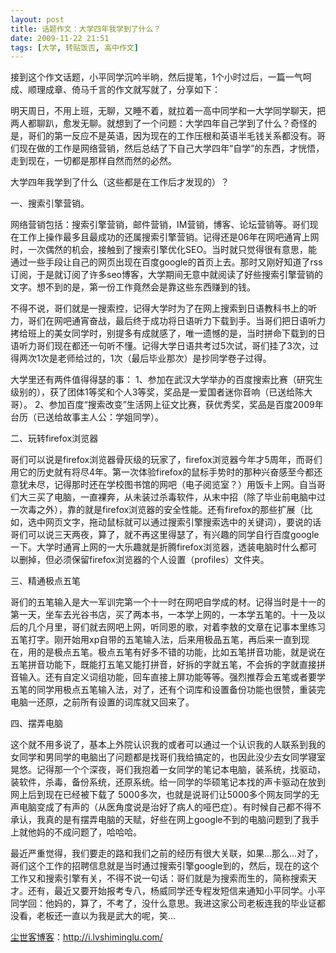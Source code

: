 ```yaml
---
layout: post
title: 话题作文：大学四年我学到了什么？
date: 2009-11-22 21:51
tags: [大学, 转贴饭否, 高中作文]
---
```

接到这个作文话题，小平同学沉吟半晌，然后提笔，1个小时过后，一篇一气呵成、顺理成章、倚马千言的作文就写就了，分享如下：

明天周日，不用上班，无聊，又睡不着，就拉着一高中同学和一大学同学聊天，把两人都聊趴，愈发无聊。就想到了一个问题：大学四年自己学到了什么？奇怪的是，哥们的第一反应不是英语，因为现在的工作压根和英语半毛钱关系都没有。哥们现在做的工作是网络营销，然后总结了下自己大学四年“自学”的东西，才恍悟，走到现在，一切都是那样自然而然的必然。

大学四年我学到了什么（这些都是在工作后才发现的）？

一、搜索引擎营销。

网络营销包括：搜索引擎营销，邮件营销，IM营销，博客、论坛营销等。哥们现在工作上操作最多且最成功的还属搜索引擎营销。记得还是06年在网吧通宵上网时，一次偶然的机会，接触到了搜索引擎优化SEO。当时就只觉得很有意思，能通过一些手段让自己的网页出现在百度google的首页上去。那时又刚好知道了rss订阅，于是就订阅了许多seo博客，大学期间无意中就阅读了好些搜索引擎营销的文字。想不到的是，第一份工作竟然会是靠这些东西赚到的钱。

不得不说，哥们就是一搜索控，记得大学时为了在网上搜索到日语教科书上的听力，哥们在网吧通宵奋战，最后终于成功将日语听力下载到手。当哥们把日语听力拷给班上的美女同学时，别提多有成就感了，唯一遗憾的是，当时拼命下载到的日语听力哥们现在都还一句听不懂。记得大学日语共考过5次试，哥们挂了3次，过得两次1次是老师给过的，1次（最后毕业那次）是抄同学卷子过得。

大学里还有两件值得得瑟的事：
1、参加在武汉大学举办的百度搜索比赛（研究生级别的），获了团体1等奖和个人3等奖，奖品是一爱国者迷你音响（已送给陈大哥）。
2、参加百度“搜索改变”生活网上征文比赛，获优秀奖，奖品是百度2009年台历（已送给故事主人公：学姐同学）。

二、玩转firefox浏览器

哥们可以说是firefox浏览器骨灰级的玩家了，firefox浏览器今年才5周年，而哥们用它的历史就有将尽4年。第一次体验firefox的鼠标手势时的那种兴奋感至今都还意犹未尽，记得那时还在学校图书馆的网吧（电子阅览室？）用饭卡上网。自当哥们大三买了电脑，一直裸奔，从未装过杀毒软件，从末中招（除了毕业前电脑中过一次毒之外），靠的就是firefox浏览器的安全性能。还有firefox的那些扩展（比如，选中网页文字，拖动鼠标就可以通过搜索引擎搜索选中的关键词），要说的话哥们可以说三天两夜，算了，就不再这里得瑟了，有兴趣的同学自行百度google一下。大学时通宵上网的一大乐趣就是折腾firefox浏览器，透装电脑时什么都可以删掉，但必须保留firefox浏览器的个人设置（profiles）文件夹。

三、精通极点五笔

哥们的五笔输入是大一军训完第一个十一时在网吧自学成的材。记得当时是十一的第一天，坐车去光谷书店，买了两本书，一本学上网的，一本学五笔的。十一及以后的几个月里，哥们就去网吧上网，听同恩的歌，对着李敖的文章在记事本里练习五笔打字。刚开始用xp自带的五笔输入法，后来用极品五笔，再后来一直到现在，用的是极点五笔。极点五笔有好多不错的功能，比如五笔拼音功能，就是说在五笔拼音功能下，既能打五笔又能打拼音，好拆的字就五笔，不会拆的字就直接拼音输入。还有自定义词组功能，回车直接上屏功能等等。强烈推荐会五笔或者要学五笔的同学用极点五笔输入法，对了，还有个词库和设置备份功能也很赞，重装完电脑一还原，之前所有设置的词库就又回来了。

四、摆弄电脑

这个就不用多说了，基本上外院认识我的或者可以通过一个认识我的人联系到我的女同学和男同学的电脑出了问题都是找哥们我给搞定的，也因此没少去女同学寝室晃悠。记得那一个个深夜，哥们我抱着一女同学的笔记本电脑，装系统，找驱动，装软件，杀毒，备份系统，还原系统。给一同学的华硕笔记本找的声卡驱动在放到网上后到现在已经被下载了 5000多次，也就是说哥们让5000多个网友同学的无声电脑变成了有声的（从医角度说是治好了病人的哑巴症）。有时候自己都不得不承认，我真的是有摆弄电脑的天赋，好些在网上google不到的电脑问题到了我手上就他妈的不成问题了，哈哈哈。

最近严重觉得，我们要走的路和我们之前的经历有很大关联，如果…那么…对了，哥们这个工作的招聘信息就是当时通过搜索引擎google到的，然后，现在的这个工作又和搜索引擎有关，不得不说一句话：哥们就是为搜索而生的，简称搜索天才。还有，最近又要开始报考专八，杨威同学还专程发短信来通知小平同学。小平同学回：他妈的，算了，不考了，没什么意思。我进这家公司老板连我的毕业证都没看，老板还一直以为我是武大的呢，笑…

<a href="http://i.lvshiminglu.com/">尘世客博客</a>：<a href="http://i.lvshiminglu.com/">http://i.lvshiminglu.com/</a>

